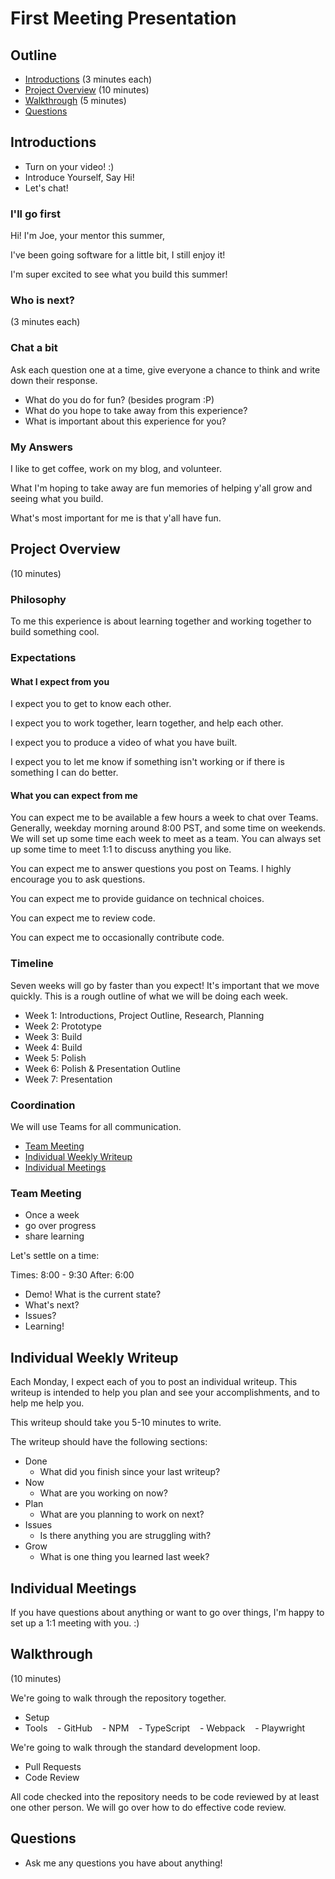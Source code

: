 # First Meeting Presentation

## Outline

- [Introductions](#introductions) (3 minutes each)
- [Project Overview](#project-overview) (10 minutes)
- [Walkthrough](#walkthrough) (5 minutes)
- [Questions](#questions)

## Introductions

- Turn on your video! :)
- Introduce Yourself, Say Hi!
- Let's chat!

### I'll go first

Hi! I'm Joe, your mentor this summer,

I've been going software for a little bit, I still enjoy it!

I'm super excited to see what you build this summer!

### Who is next?

(3 minutes each)

### Chat a bit

Ask each question one at a time, give everyone a chance to think and write down their response.

- What do you do for fun? (besides program :P)
- What do you hope to take away from this experience?
- What is important about this experience for you?

### My Answers

I like to get coffee, work on my blog, and volunteer.

What I'm hoping to take away are fun memories of helping y'all grow and seeing what you build.

What's most important for me is that y'all have fun.

## Project Overview

(10 minutes)

### Philosophy

To me this experience is about learning together and working together to build something cool.

### Expectations

#### What I expect from you

I expect you to get to know each other.

I expect you to work together, learn together, and help each other.

I expect you to produce a video of what you have built.

I expect you to let me know if something isn't working or if there is something I can do better.

#### What you can expect from me

You can expect me to be available a few hours a week to chat over Teams. Generally, weekday morning around 8:00 PST, and some time on weekends. We will set up some time each week to meet as a team. You can always set up some time to meet 1:1 to discuss anything you like.

You can expect me to answer questions you post on Teams. I highly encourage you to ask questions.

You can expect me to provide guidance on technical choices.

You can expect me to review code.

You can expect me to occasionally contribute code.

### Timeline

Seven weeks will go by faster than you expect! It's important that we move quickly. This is a rough outline of what we will be doing each week.

- Week 1: Introductions, Project Outline, Research, Planning
- Week 2: Prototype
- Week 3: Build
- Week 4: Build
- Week 5: Polish
- Week 6: Polish & Presentation Outline
- Week 7: Presentation

### Coordination

We will use Teams for all communication.

- [Team Meeting](#team-meeting)
- [Individual Weekly Writeup](#individual-weekly-writeup)
- [Individual Meetings](#individual-meetings)

### Team Meeting

- Once a week
- go over progress
- share learning

Let's settle on a time:

Times: 8:00 - 9:30
After: 6:00

- Demo! What is the current state?
- What's next?
- Issues?
- Learning!

## Individual Weekly Writeup

Each Monday, I expect each of you to post an individual writeup. This writeup is intended to help you plan and see your accomplishments, and to help me help you.

This writeup should take you 5-10 minutes to write.

The writeup should have the following sections:

- Done
    - What did you finish since your last writeup?
- Now
    - What are you working on now?
- Plan
    - What are you planning to work on next?
- Issues
    - Is there anything you are struggling with?
- Grow
    - What is one thing you learned last week?


## Individual Meetings

If you have questions about anything or want to go over things, I'm happy to set up a 1:1 meeting with you. :)

## Walkthrough

(10 minutes)

We're going to walk through the repository together.

- Setup
- Tools
    - GitHub
    - NPM
    - TypeScript
    - Webpack
    - Playwright

We're going to walk through the standard development loop.

- Pull Requests
- Code Review

All code checked into the repository needs to be code reviewed by at least one other person. We will go over how to do effective code review.

## Questions

- Ask me any questions you have about anything!
